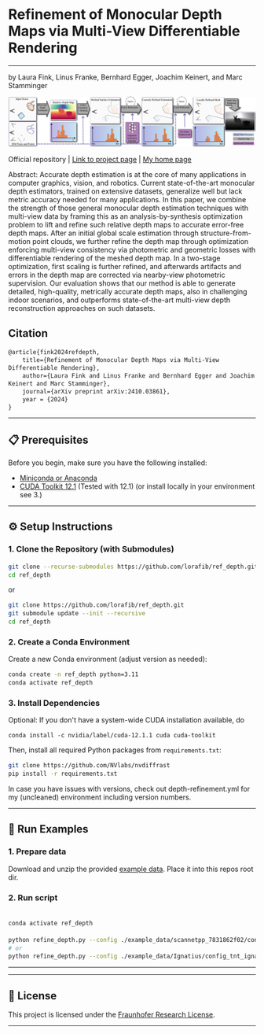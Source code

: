 # Refinement of Monocular Depth Maps via Multi-View Differentiable Rendering

---

by Laura Fink, Linus Franke, Bernhard Egger, Joachim Keinert, and Marc Stamminger

![pipeline](readme_data/pipeline.png)

Official repository   |   [Link to project page](https://lorafib.github.io/ref_depth/)   |   [My home page](https://lorafib.github.io/)

Abstract: 
Accurate depth estimation is at the core of many applications in computer graphics, vision, and robotics. 
Current state-of-the-art monocular depth estimators, trained on extensive datasets, generalize well but lack metric accuracy needed for many applications. 
In this paper, we combine the strength of those general monocular depth estimation techniques with multi-view data by framing this as an analysis-by-synthesis optimization problem to lift and refine such relative depth maps to accurate error-free depth maps. 
After an initial global scale estimation through structure-from-motion point clouds, we further refine the depth map through optimization enforcing multi-view consistency via photometric and geometric losses with differentiable rendering of the meshed depth map.
In a two-stage optimization, first scaling is further refined, and afterwards artifacts and errors in the depth map are corrected via nearby-view photometric supervision.
Our evaluation shows that our method is able to generate detailed, high-quality, metrically accurate depth maps, also in challenging indoor scenarios, and outperforms state-of-the-art multi-view depth reconstruction approaches on such datasets.


## Citation

```
@article{fink2024refdepth,
    title={Refinement of Monocular Depth Maps via Multi-View Differentiable Rendering},
    author={Laura Fink and Linus Franke and Bernhard Egger and Joachim Keinert and Marc Stamminger},
    journal={arXiv preprint arXiv:2410.03861},
    year = {2024}
}
```


---

## 📋 Prerequisites

Before you begin, make sure you have the following installed:

- [Miniconda or Anaconda](https://docs.conda.io/en/latest/miniconda.html)
- [CUDA Toolkit 12.1](https://developer.nvidia.com/cuda-12-1-0-download-archive) (Tested with 12.1) (or install locally in your environment see 3.)

---

## ⚙️ Setup Instructions

### 1. Clone the Repository (with Submodules)

```bash
git clone --recurse-submodules https://github.com/lorafib/ref_depth.git
cd ref_depth
```

or 

```bash
git clone https://github.com/lorafib/ref_depth.git
git submodule update --init --recursive
cd ref_depth
```

### 2. Create a Conda Environment

Create a new Conda environment (adjust version as needed):

```bash
conda create -n ref_depth python=3.11
conda activate ref_depth
```

### 3. Install Dependencies

Optional:
If you don't have a system-wide CUDA installation available, do

```
conda install -c nvidia/label/cuda-12.1.1 cuda cuda-toolkit
```

Then, install all required Python packages from `requirements.txt`:

```bash
git clone https://github.com/NVlabs/nvdiffrast
pip install -r requirements.txt
```

In case you have issues with versions, check out depth-refinement.yml for my (uncleaned) environment including version numbers.

---

## 🧪 Run Examples

### 1. Prepare data

Download and unzip the provided [example data](https://drive.google.com/file/d/1k0kBvJYUr70XFJIB54mZn88BW80ykxJu/view?usp=drive_link). Place it into this repos root dir.


### 2. Run script

```bash

conda activate ref_depth

python refine_depth.py --config ./example_data/scannetpp_7831862f02/config_scannetpp.json
# or
python refine_depth.py --config ./example_data/Ignatius/config_tnt_ignatius.json
```


---

<!-- ## ⚠️ Notes

- This project is tested with **CUDA 12.1**; compatibility with other versions is not guaranteed.
- If you encounter issues related to CUDA or GPU drivers, refer to [NVIDIA’s troubleshooting guide](https://docs.nvidia.com/cuda/cuda-installation-guide-linux/index.html#troubleshooting). -->

---

## 📄 License

This project is licensed under the [Fraunhofer Research License](LICENSE).

---
